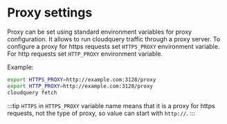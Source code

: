# Proxy settings

Proxy can be set using standard environment variables for proxy configuration. It allows to run cloudquery traffic through a proxy server. To configure a proxy for https requests set `HTTPS_PROXY` environment variable. For http requests set `HTTP_PROXY` environment variable.

Example:

```bash
export HTTPS_PROXY=http://example.com:3128/proxy
export HTTP_PROXY=http://example.com:3128/proxy
cloudquery fetch 
```

:::tip
`HTTPS` in `HTTPS_PROXY` variable name means that it is a proxy for https requests, not the type of proxy, so value can start with `http://`.
:::
